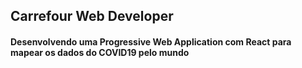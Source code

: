## Carrefour Web Developer

#### Desenvolvendo uma Progressive Web Application com React para mapear os dados do COVID19 pelo mundo

